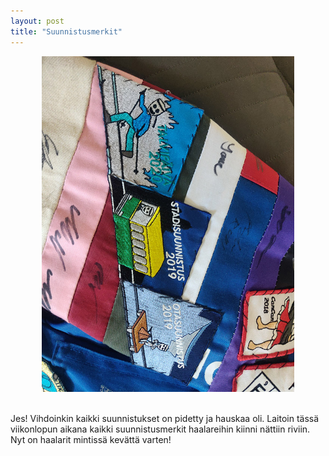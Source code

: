 ```yaml
---
layout: post
title: "Suunnistusmerkit"
---
```


<div style="text-align:center;">
    <img style="width:80%" src="/assets/suunnistusmerkit.jpg">
</div>
<br>

Jes! Vihdoinkin kaikki suunnistukset on pidetty ja hauskaa oli. Laitoin tässä viikonlopun aikana kaikki suunnistusmerkit haalareihin kiinni nättiin riviin. Nyt on haalarit mintissä kevättä varten!